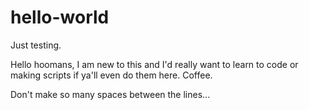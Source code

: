 # hello-world
Just testing.

Hello hoomans, I am new to this and I'd really want to learn to code or making scripts if ya'll even do them here.
Coffee.

Don't make so many spaces between the lines...
